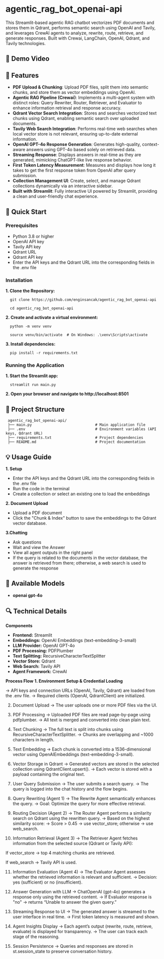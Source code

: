 # agentic_rag_bot_openai-api
This Streamlit-based agentic RAG chatbot vectorizes PDF documents and stores them in Qdrant, performs semantic search using OpenAI and Tavily, and leverages CrewAI agents to analyze, rewrite, route, retrieve, and generate responses. Built with Crewai, LangChain, OpenAI, Qdrant, and Tavily technologies.
## 🎥 Demo Video

## 🌟 Features  

- **PDF Upload & Chunking**: Upload PDF files, split them into semantic chunks, and store them as vector embeddings using OpenAI.  
- **Agentic RAG Pipeline (Crewai)**: Implements a multi-agent system with distinct roles: Query Rewriter, Router, Retriever, and Evaluator to enhance information retrieval and response accuracy. 
- **Qdrant Vector Search Integration**: Stores and searches vectorized text chunks using Qdrant, enabling semantic search over uploaded documents.  
- **Tavily Web Search Integration**: Performs real-time web searches when local vector store is not relevant, ensuring up-to-date external information.
- **OpenAI GPT-4o Response Generation**: Generates high-quality, context-aware answers using GPT-4o based solely on retrieved data.
- **Streaming Response**: Displays answers in real-time as they are generated, mimicking ChatGPT-like live response behavior.  
- **First Token Latency Measurement**: Measures and displays how long it takes to get the first response token from OpenAI after query submission.  
- **Collection Management UI**: Create, select, and manage Qdrant collections dynamically via an interactive sidebar.  
- **Built with Streamlit**: Fully interactive UI powered by Streamlit, providing a clean and user-friendly chat experience. 


## 🚀 Quick Start
### Prerequisites
- Python 3.8 or higher
- OpenAI API key
- Tavily API key
- Qdrant URL
- Qdrant API key
- Enter the API keys and the Qdrant URL into the corresponding fields in the .env file
  
### Installation

**1️. Clone the Repository:**

      git clone https://github.com/enginsancak/agentic_rag_bot_openai-api

      cd agentic_rag_bot_openai-api

**2. Create and activate a virtual environment:**
   
      python -m venv venv

      source venv/bin/activate  # On Windows: .\venv\Scripts\activate

**3. Install dependencies:**

      pip install -r requirements.txt

### Running the Application

**1. Start the Streamlit app:**

      streamlit run main.py

**2. Open your browser and navigate to http://localhost:8501**

## 📁 Project Structure

     agentic_rag_bot_openai-api/
     ├── main.py                             # Main application file
     ├── .env                                # Environment variables (API keys, Qdrant URL)
     ├── requirements.txt                    # Project dependencies
     ├── README.md                           # Project documentation
     

## 💡 Usage Guide

**1. Setup**
- Enter the API keys and the Qdrant URL into the corresponding fields in the .env file
- Run the code in the terminal
- Create a collection or select an existing one to load the embeddings

**2. Document Upload**
- Upload a PDF document
- Click the "Chunk & Index" button to save the embeddings to the Qdrant vector database.

**3.Chatting**
- Ask questions
- Wait and view the Answer
- View all agent outputs in the right panel
- If the query is related to the documents in the vector database, the answer is retrieved from there; otherwise, a web search is used to generate the response

## 🔧 Available Models
- **openai gpt-4o**

## 🔍 Technical Details
**Components**
- **Frontend:** Streamlit
- **Embeddings:** OpenAI Embeddings (text-embedding-3-small)
- **LLM Provider:** OpenAI GPT-4o
- **PDF Processing:** PDFPlumber
- **Text Splitting:** RecursiveCharacterTextSplitter
- **Vector Store:** Qdrant
- **Web Search:** Tavily API
- **Agent Framework:** CrewAI

**Process Flow**
**1. Environment Setup & Credential Loading**

→ API keys and connection URLs (OpenAI, Tavily, Qdrant) are loaded from the .env file.
→ Required clients (OpenAI, QdrantClient) are initialized.

2. Document Upload
→ The user uploads one or more PDF files via the UI.

3. PDF Processing
→ Uploaded PDF files are read page-by-page using pdfplumber.
→ All text is merged and converted into clean plain text.

4. Text Chunking
→ The full text is split into chunks using RecursiveCharacterTextSplitter.
→ Chunks are overlapping and ~1000 characters in length.

5. Text Embedding
→ Each chunk is converted into a 1536-dimensional vector using OpenAIEmbeddings (text-embedding-3-small).

6. Vector Storage in Qdrant
→ Generated vectors are stored in the selected collection using QdrantClient.upsert().
→ Each vector is stored with a payload containing the original text.

7. User Query Submission
→ The user submits a search query.
→ The query is logged into the chat history and the flow begins.

8. Query Rewriting (Agent 1)
→ The Rewrite Agent semantically enhances the query.
→ Goal: Optimize the query for more effective retrieval.

9. Routing Decision (Agent 2)
→ The Router Agent performs a similarity search on Qdrant using the rewritten query.
→ Based on the highest similarity score:
→ Score > 0.45 → use vector_store; otherwise → use web_search.

10. Information Retrieval (Agent 3)
→ The Retriever Agent fetches information from the selected source (Qdrant or Tavily API):

If vector_store → top 4 matching chunks are retrieved.

If web_search → Tavily API is used.

11. Information Evaluation (Agent 4)
→ The Evaluator Agent assesses whether the retrieved information is relevant and sufficient.
→ Decision: yes (sufficient) or no (insufficient).

12. Answer Generation with LLM
→ ChatOpenAI (gpt-4o) generates a response only using the retrieved content.
→ If Evaluator response is "no" → returns “Unable to answer the given query.”

13. Streaming Response to UI
→ The generated answer is streamed to the user interface in real time.
→ First token latency is measured and shown.

14. Agent Insights Display
→ Each agent’s output (rewrite, route, retrieve, evaluate) is displayed for transparency.
→ The user can track each stage of the reasoning.

15. Session Persistence
→ Queries and responses are stored in st.session_state to preserve conversation history.




